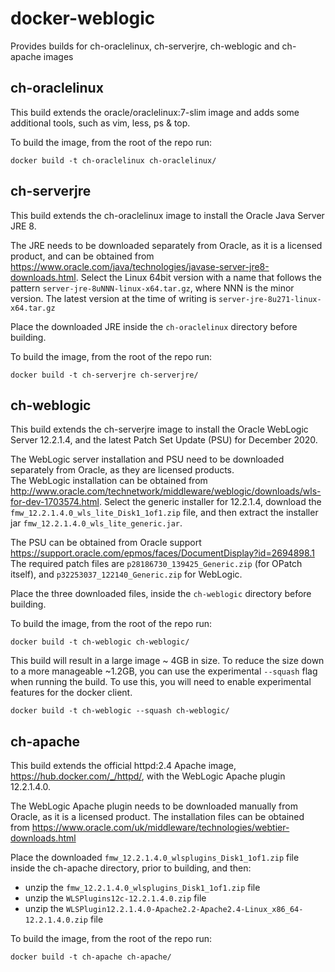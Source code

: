 
# docker-weblogic
Provides builds for ch-oraclelinux, ch-serverjre, ch-weblogic and ch-apache images


## ch-oraclelinux
This build extends the oracle/oraclelinux:7-slim image and adds some additional tools, such as vim, less, ps & top.

To build the image, from the root of the repo run:

    docker build -t ch-oraclelinux ch-oraclelinux/

## ch-serverjre
This build extends the ch-oraclelinux image to install the Oracle Java Server JRE 8.  

The JRE needs to be downloaded separately from Oracle, as it is a licensed product, and can be obtained from https://www.oracle.com/java/technologies/javase-server-jre8-downloads.html. Select the Linux 64bit version with a name that follows the pattern `server-jre-8uNNN-linux-x64.tar.gz`, where NNN is the minor version.  The latest version at the time of writing is `server-jre-8u271-linux-x64.tar.gz`

Place the downloaded JRE inside the `ch-oraclelinux` directory before building.

To build the image, from the root of the repo run:

    docker build -t ch-serverjre ch-serverjre/
   
## ch-weblogic
This build extends the ch-serverjre image to install the Oracle WebLogic Server 12.2.1.4, and the latest Patch Set Update (PSU) for December 2020.  

The WebLogic server installation and PSU need to be downloaded separately from Oracle, as they are licensed products.  
The WebLogic installation can be obtained from http://www.oracle.com/technetwork/middleware/weblogic/downloads/wls-for-dev-1703574.html.  Select the generic installer for 12.2.1.4, download the `fmw_12.2.1.4.0_wls_lite_Disk1_1of1.zip` file, and then extract the installer jar `fmw_12.2.1.4.0_wls_lite_generic.jar`.  

The PSU can be obtained from Oracle support https://support.oracle.com/epmos/faces/DocumentDisplay?id=2694898.1 The required patch files are `p28186730_139425_Generic.zip` (for OPatch itself), and `p32253037_122140_Generic.zip` for WebLogic.

Place the three downloaded files, inside the `ch-weblogic` directory before building.

To build the image, from the root of the repo run:

    docker build -t ch-weblogic ch-weblogic/
   
This build will result in a large image ~ 4GB in size.  To reduce the size down to a more manageable ~1.2GB, you can use the experimental `--squash` flag when running the build.  To use this, you will need to enable experimental features for the docker client.

    docker build -t ch-weblogic --squash ch-weblogic/

## ch-apache
This build extends the official httpd:2.4 Apache image, https://hub.docker.com/_/httpd/, with the WebLogic Apache plugin 12.2.1.4.0.

The WebLogic Apache plugin needs to be downloaded manually from Oracle, as it is a licensed product.  The installation files can be obtained from https://www.oracle.com/uk/middleware/technologies/webtier-downloads.html

Place the downloaded `fmw_12.2.1.4.0_wlsplugins_Disk1_1of1.zip` file inside the ch-apache directory, prior to building, and then:
 - unzip the `fmw_12.2.1.4.0_wlsplugins_Disk1_1of1.zip` file
 - unzip the `WLSPlugins12c-12.2.1.4.0.zip` file
 - unzip the `WLSPlugin12.2.1.4.0-Apache2.2-Apache2.4-Linux_x86_64-12.2.1.4.0.zip` file

To build the image, from the root of the repo run:

    docker build -t ch-apache ch-apache/
